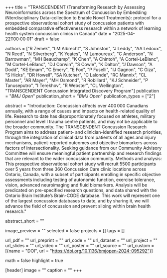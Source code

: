 +++
title = "TRANSCENDENT (Transforming Research by Assessing Neuroinformatics across the Spectrum of Concussion by Embedding iNterdisciplinary Data-collection to Enable Novel Treatments): protocol for a prospective observational cohort study of concussion patients with embedded comparative effectiveness research within a network of learning health system concussion clinics in Canada"
date = "2025-04-22T00:00:01"
draft = false

authors = ["R Zemek", "LM Albrecht", "S Johnston", "J Leddy", "AA Ledoux", "N Reed", "N Silverberg", "K Yeates", "M Lamoureux", "C Anderson", "N Barrowman", "MH Beauchamp", "K Chen", "A Chintoh", "A Cortel-LeBlanc", "M Cortel-LeBlanc", "DJ Corwin", "S Cowle", "K Dalton", "J Dawson", "A Dodd", "KE Emam", "C Emery", "E Fox", "P Fuselli", "IJ Gagnon", "C Giza", "S Hicks", "DR Howell", "SA Kutcher", "C Lalonde", "RC Mannix", "CL Master", "AR Mayer", "MH Osmond", "R Robillard", "KJ Schneider", "P Tanuseputro", "I Terekhov", "R Webster", "CL Wellington", "TRANSCENDENT Concussion Integrated Discovery Program"]
publication = "_BMJ Open_"
publication_short = "_BMJ Open_"
publication_types = ["2"]

abstract = "Introduction: Concussion affects over 400 000 Canadians annually, with a range of causes and impacts on health-related quality of life. Research to date has disproportionately focused on athletes, military personnel and level I trauma centre patients, and may not be applicable to the broader community. The TRANSCENDENT Concussion Research Program aims to address patient- and clinician-identified research priorities, through the integration of clinical data from patients of all ages and injury mechanisms, patient-reported outcomes and objective biomarkers across factors of intersectionality. Seeking guidance from our Community Advisory Committee will ensure meaningful patient partnership and research findings that are relevant to the wider concussion community.  Methods and analysis: This prospective observational cohort study will recruit 5500 participants over 5 years from three 360 Concussion Care clinic locations across Ontario, Canada, with a subset of participants enrolling in specific objective assessments including testing of autonomic function, exercise tolerance, vision, advanced neuroimaging and fluid biomarkers. Analysis will be predicated on pre-specified research questions, and data shared with the Ontario Brain Institute’s Brain-CODE database. This work will represent one of the largest concussion databases to date, and by sharing it, we will advance the field of concussion and prevent siloing within brain health research."

abstract_short = ""

image_preview = ""
selected = false
projects = []
tags = []

url_pdf = ""
url_preprint = ""
url_code = ""
url_dataset = ""
url_project = ""
url_slides = ""
url_video = ""
url_poster = ""
url_source = ""
url_custom = [{name = "DOI", url = "https://doi.org/10.1136/bmjopen-2024-095292"}]

math = false
highlight = true

[header]
image = ""
caption = ""
+++
